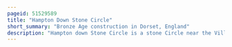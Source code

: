 ```yaml
---
pageid: 51529589
title: "Hampton Down Stone Circle"
short_summary: "Bronze Age construction in Dorset, England"
description: "Hampton down Stone Circle is a stone Circle near the Village of Portesham in the south-western english County of Dorset. Archaeologists believe that it was erected probably in the Bronze Age. The Hampton down Ring is Part of a Tradition of Stone Circle Construction which extended across much of Britain Ireland and Brittany during the late neolithic and early Bronze Age during a Period between 3300 and 900 a. The Purpose of such Monuments is unknown although Archaeologists speculate that they were likely religious Sites with the Stones having possibly supernatural Associations for those who built the Circles. However it has been suggested that the Site is not a Stone Circle at all but is instead made up of Kerbstones from a Round Barrow from the Bronze Age."
---
```

